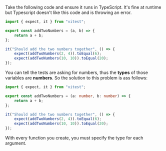 Take the following code and ensure it runs in TypeScript. It's fine at runtime but Typescript doesn't like this code and is throwing an error.

```ts
import { expect, it } from "vitest";

export const addTwoNumbers = (a, b) => {
	return a + b;
};

it("Should add the two numbers together", () => {
	expect(addTwoNumbers(2, 4)).toEqual(6);
	expect(addTwoNumbers(10, 10)).toEqual(20);
});

```

You can tell the tests are asking for numbers, thus the **types** of those variables are **numbers**. So the solution to this problem is ass follows: 

```ts
import { expect, it } from "vitest";

export const addTwoNumbers = (a: number, b: number) => {
	return a + b;
};

it("Should add the two numbers together", () => {
	expect(addTwoNumbers(2, 4)).toEqual(6);
	expect(addTwoNumbers(10, 10)).toEqual(20);
});
```

With every function you create, you must specify the type for each argument. 
